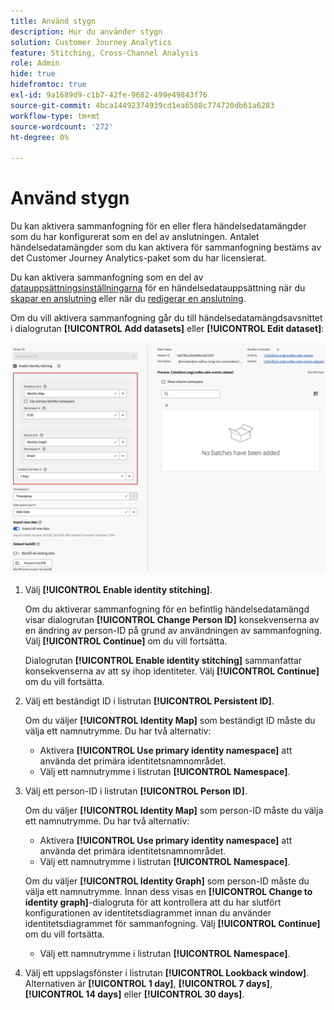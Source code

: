 ```yaml
---
title: Använd stygn
description: Hur du använder stygn
solution: Customer Journey Analytics
feature: Stitching, Cross-Channel Analysis
role: Admin
hide: true
hidefromtoc: true
exl-id: 9a1689d9-c1b7-42fe-9682-499e49843f76
source-git-commit: 4bca14492374939cd1ea6508c774720db61a6283
workflow-type: tm+mt
source-wordcount: '272'
ht-degree: 0%

---
```


# Använd stygn

Du kan aktivera sammanfogning för en eller flera händelsedatamängder som du har konfigurerat som en del av anslutningen. Antalet händelsedatamängder som du kan aktivera för sammanfogning bestäms av det Customer Journey Analytics-paket som du har licensierat.

Du kan aktivera sammanfogning som en del av [datauppsättningsinställningarna](/help/connections/create-connection.md#dataset-settings) för en händelsedatauppsättning när du [skapar en anslutning](/help/connections/create-connection.md) eller när du [redigerar en anslutning](/help/connections/manage-connections.md#edit-a-connection).

Om du vill aktivera sammanfogning går du till händelsedatamängdsavsnittet i dialogrutan **[!UICONTROL Add datasets]** eller **[!UICONTROL Edit dataset]**:

![Alternativ för identitetssammanfogning när du aktiverar identitetssammanfogning](assets/identity-stitching-ui.png)

1. Välj **[!UICONTROL Enable identity stitching]**.

   Om du aktiverar sammanfogning för en befintlig händelsedatamängd visar dialogrutan **[!UICONTROL Change Person ID]** konsekvenserna av en ändring av person-ID på grund av användningen av sammanfogning. Välj **[!UICONTROL Continue]** om du vill fortsätta.

   Dialogrutan **[!UICONTROL Enable identity stitching]** sammanfattar konsekvenserna av att sy ihop identiteter. Välj **[!UICONTROL Continue]** om du vill fortsätta.

1. Välj ett beständigt ID i listrutan **[!UICONTROL Persistent ID]**.

   Om du väljer **[!UICONTROL Identity Map]** som beständigt ID måste du välja ett namnutrymme. Du har två alternativ:

   * Aktivera **[!UICONTROL Use primary identity namespace]** att använda det primära identitetsnamnområdet.
   * Välj ett namnutrymme i listrutan **[!UICONTROL Namespace]**.

1. Välj ett person-ID i listrutan **[!UICONTROL Person ID]**.

   Om du väljer **[!UICONTROL Identity Map]** som person-ID måste du välja ett namnutrymme. Du har två alternativ:

   * Aktivera **[!UICONTROL Use primary identity namespace]** att använda det primära identitetsnamnområdet.
   * Välj ett namnutrymme i listrutan **[!UICONTROL Namespace]**.

   Om du väljer **[!UICONTROL Identity Graph]** som person-ID måste du välja ett namnutrymme. Innan dess visas en **[!UICONTROL Change to identity graph]**-dialogruta för att kontrollera att du har slutfört konfigurationen av identitetsdiagrammet innan du använder identitetsdiagrammet för sammanfogning. Välj **[!UICONTROL Continue]** om du vill fortsätta.

   * Välj ett namnutrymme i listrutan **[!UICONTROL Namespace]**.


1. Välj ett uppslagsfönster i listrutan **[!UICONTROL Lookback window]**. Alternativen är **[!UICONTROL 1 day]**, **[!UICONTROL 7 days]**, **[!UICONTROL 14 days]** eller **[!UICONTROL 30 days]**.
